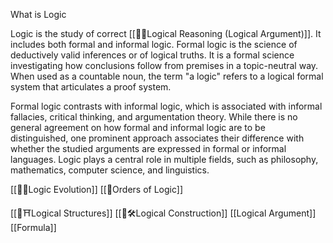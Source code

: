 What is Logic 

Logic is the study of correct [[🧩🤔Logical Reasoning (Logical Argument)]]. It includes both formal and informal logic. Formal logic is the science of deductively valid inferences or of logical truths. It is a formal science investigating how conclusions follow from premises in a topic-neutral way. When used as a countable noun, the term "a logic" refers to a logical formal system that articulates a proof system. 

Formal logic contrasts with informal logic, which is associated with informal fallacies, critical thinking, and argumentation theory.
While there is no general agreement on how formal and informal logic are to be distinguished, one prominent approach associates their difference with whether the studied arguments are expressed in formal or informal languages. 
Logic plays a central role in multiple fields, such as philosophy, mathematics, computer science, and linguistics.


[[🧩🧬Logic Evolution]]
[[🧩Orders of Logic]]


[[🧩⛩Logical Structures]]
[[🧩🛠Logical Construction]]
[[Logical Argument]]
[[Formula]]